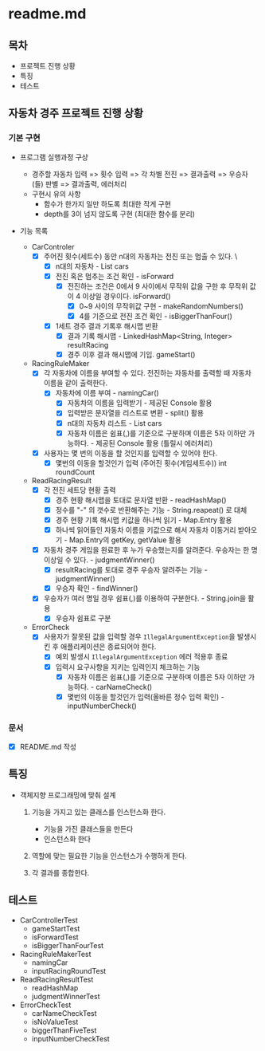 # readme.md

## 목차

- 프로젝트 진행 상황
- 특징
- 테스트

## **자동차 경주 프로젝트 진행 상황**

### **기본 구현**

- 프로그램 실행과정 구상
    - 경주할 자동차 입력 => 횟수 입력 => 각 차별 전진 => 결과출력 => 우승자(들) 판별 => 결과출력, 에러처리
    - 구현시 유의 사항
        - 함수가 한가지 일만 하도록 최대한 작게 구현
        - depth를 3이 넘지 않도록 구현 (최대한 함수를 분리)

- 기능 목록
    - CarControler
        - [x] 주어진 횟수(세트수) 동안 n대의 자동차는 전진 또는 멈출 수 있다. \
            - [x] n대의 자동차 - List<String> cars
            - [x] 전진 혹은 멈추는 조건 확인 - isForward
                - [x] 전진하는 조건은 0에서 9 사이에서 무작위 값을 구한 후 무작위 값이 4 이상일 경우이다. isForward()
                    - [x] 0~9 사이의 무작위값 구현 - makeRandomNumbers()
                    - [x] 4를 기준으로 전진 조건 확인 - isBiggerThanFour()
            - [x] 1세트 경주 결과 기록후 해시맵 반환
                - [x] 결과 기록 해시맵 - LinkedHashMap<String, Integer> resultRacing
                - [x] 경주 이후 결과 해시맵에 기입. gameStart()
    - RacingRuleMaker
        - [x] 각 자동차에 이름을 부여할 수 있다. 전진하는 자동차를 출력할 때 자동차 이름을 같이 출력한다.
            - [x] 자동차에 이름 부여 - namingCar()
                - [x] 자동차의 이름을 입력받기 - 제공된 Console 활용
                - [x] 입력받은 문자열을 리스트로 변환 - split() 활용
                - [x] n대의 자동차 리스트 - List<String> cars
                - [x] 자동차 이름은 쉼표(,)를 기준으로 구분하며 이름은 5자 이하만 가능하다. - 제공된 Console 활용 (틀릴시 에러처리)
        - [x] 사용자는 몇 번의 이동을 할 것인지를 입력할 수 있어야 한다.
            - [x] 몇번의 이동을 할것인가 입력 (주어진 횟수(게임세트수)) int roundCount

    - ReadRacingResult
        - [x] 각 전진 세트당 현황 출력
            - [x] 경주 현황 해시맵을 토대로 문자열 반환 - readHashMap()
            - [x] 정수를 "-" 의 갯수로 반환해주는 기능 - String.reapeat() 로 대체
            - [x] 경주 현황 기록 해시맵 키값을 하나씩 읽기 - Map.Entry 활용
            - [x] 하나씩 읽어들인 자동차 이름을 키값으로 해서 자동차 이동거리 받아오기 - Map.Entry의 getKey, getValue 활용

        - [x] 자동차 경주 게임을 완료한 후 누가 우승했는지를 알려준다. 우승자는 한 명 이상일 수 있다. - judgmentWinner()
            - [x] resultRacing를 토대로 경주 우승자 알려주는 기능 - judgmentWinner()
            - [x] 우승자 확인 - findWinner()

        - [x] 우승자가 여러 명일 경우 쉼표(,)를 이용하여 구분한다. - String.join을 활용
            - [x] 우승자 쉼표로 구분

    - ErrorCheck
        - [x] 사용자가 잘못된 값을 입력할 경우 `IllegalArgumentException`을 발생시킨 후 애플리케이션은 종료되어야 한다.
            - [x] 예외 발생시 `IllegalArgumentException` 에러 적용후 종료
            - [x] 입력시 요구사항을 지키는 입력인지 체크하는 기능
                - [x] 자동차 이름은 쉼표(,)를 기준으로 구분하며 이름은 5자 이하만 가능하다. - carNameCheck()
                - [x] 몇번의 이동을 할것인가 입력(올바른 정수 입력 확인) - inputNumberCheck()

### **문서**

- [x] README.md 작성

## 특징

- 객체지향 프로그래밍에 맞춰 설계
    1. 기능을 가지고 있는 클래스를 인스턴스화 한다.
       - 기능을 가진 클래스들을 만든다
       - 인스턴스화 한다

    2. 역할에 맞는 필요한 기능을 인스턴스가 수행하게 한다.
    3. 각 결과를 종합한다.

## 테스트

- CarControllerTest
    - gameStartTest
    - isForwardTest
    - isBiggerThanFourTest
- RacingRuleMakerTest
    - namingCar
    - inputRacingRoundTest
- ReadRacingResultTest
    - readHashMap
    - judgmentWinnerTest
- ErrorCheckTest
    - carNameCheckTest
    - isNoValueTest
    - biggerThanFiveTest
    - inputNumberCheckTest

 
